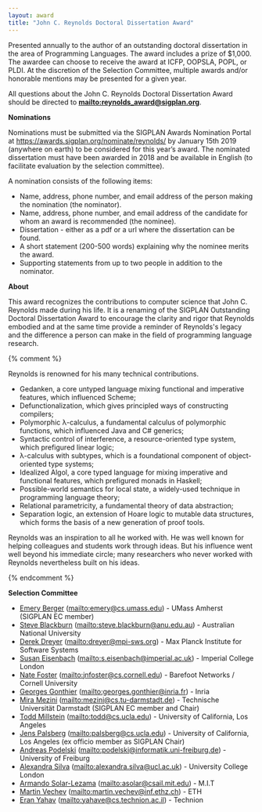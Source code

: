 ```yaml
---
layout: award
title: "John C. Reynolds Doctoral Dissertation Award"
---
```


Presented annually to the author of an outstanding doctoral
dissertation in the area of Programming Languages. The award includes
a prize of $1,000. The awardee can choose to receive the award at
ICFP, OOPSLA, POPL, or PLDI. At the discretion of the Selection
Committee, multiple awards and/or honorable mentions may be presented
for a given year.

All questions about the John C. Reynolds Doctoral Dissertation Award
should be directed to **<mailto:reynolds_award@sigplan.org>**.


**Nominations**

Nominations must be submitted via the SIGPLAN Awards Nomination Portal
at <https://awards.sigplan.org/nominate/reynolds/> by January 15th 2019 
(anywhere on earth) to be considered for this year’s award. The nominated 
dissertation must have been awarded in 2018 and be available in English 
(to facilitate evaluation by the selection committee).

A nomination consists of the following items:

 *  Name, address, phone number, and email address of the person making the nomination (the nominator).
 *  Name, address, phone number, and email address of the candidate for whom an award is recommended (the nominee).
 *  Dissertation - either as a pdf or a url where the dissertation can be found.
 *  A short statement (200-500 words) explaining why the nominee merits the award.
 *  Supporting statements from up to two people in addition to the nominator.


**About**

This award recognizes the contributions to computer science that John
C. Reynolds made during his life. It is a renaming of the SIGPLAN
Outstanding Doctoral Dissertation Award to encourage the clarity and
rigor that Reynolds embodied and at the same time provide a reminder
of Reynolds's legacy and the difference a person can make in the field
of programming language research.

{% comment %}

Reynolds is renowned for his many technical contributions.

 * Gedanken, a core untyped language mixing functional and imperative features, which influenced Scheme;
 * Defunctionalization, which gives principled ways of constructing compilers;
 * Polymorphic λ-calculus, a fundamental calculus of polymorphic functions, which influenced Java and C# generics;
 * Syntactic control of interference, a resource-oriented type system, which prefigured linear logic;
 * λ-calculus with subtypes, which is a foundational component of object-oriented type systems;
 * Idealized Algol, a core typed language for mixing imperative and functional features, which prefigured monads in Haskell;
 * Possible-world semantics for local state, a widely-used technique in programming language theory;
 * Relational parametricity, a fundamental theory of data abstraction;
 * Separation logic, an extension of Hoare logic to mutable data structures, which forms the basis of a new generation of proof tools.

Reynolds was an inspiration to all he worked with. He was well known
for helping colleagues and students work through ideas. But his
influence went well beyond his immediate circle; many researchers who
never worked with Reynolds nevertheless built on his ideas.

{% endcomment %}

**Selection Committee**

 * [Emery Berger](https://emeryberger.com/) (<mailto:emery@cs.umass.edu>) - UMass Amherst (SIGPLAN EC member)
 * [Steve Blackburn](http://users.cecs.anu.edu.au/~steveb/) (<mailto:steve.blackburn@anu.edu.au>) - Australian National University
 * [Derek Dreyer](https://www.mpi-sws.org/~dreyer/) (<mailto:dreyer@mpi-sws.org>) - Max Planck Institute for Software  Systems
 * [Susan Eisenbach](http://www.imperial.ac.uk/people/s.eisenbach) (<mailto:s.eisenbach@imperial.ac.uk>) - Imperial College  London
 * [Nate Foster](http://www.cs.cornell.edu/~jnfoster/) (<mailto:jnfoster@cs.cornell.edu>) - Barefoot Networks / Cornell University
 * [Georges Gonthier](http://www.msr-inria.fr/researchers/georges-gonthier/) (<mailto:georges.gonthier@inria.fr>) - Inria
 * [Mira Mezini](https://www.stg.tu-darmstadt.de/staff/mira_mezini/) (<mailto:mezini@cs.tu-darmstadt.de>) - Technische Universität Darmstadt (SIGPLAN EC member and Chair)
 * [Todd Millstein](http://web.cs.ucla.edu/~todd/) (<mailto:todd@cs.ucla.edu>) - University of California, Los Angeles
 * [Jens Palsberg](https://web.cs.ucla.edu/~palsberg/) (<mailto:palsberg@cs.ucla.edu>) - University of California, Los Angeles (ex officio member as SIGPLAN Chair)
 * [Andreas Podelski](https://swt.informatik.uni-freiburg.de/staff/podelski) (<mailto:podelski@informatik.uni-freiburg.de>) - University of Freiburg
 * [Alexandra Silva](http://www.alexandrasilva.org/#/main.html) (<mailto:alexandra.silva@ucl.ac.uk>) - University College London
 * [Armando Solar-Lezama](https://people.csail.mit.edu/asolar/) (<mailto:asolar@csail.mit.edu>) - M.I.T
 * [Martin Vechev](http://www.srl.inf.ethz.ch/vechev.php) (<mailto:martin.vechev@inf.ethz.ch>) - ETH
 * [Eran Yahav](http://www.cs.technion.ac.il/~yahave/) (<mailto:yahave@cs.technion.ac.il>) - Technion

